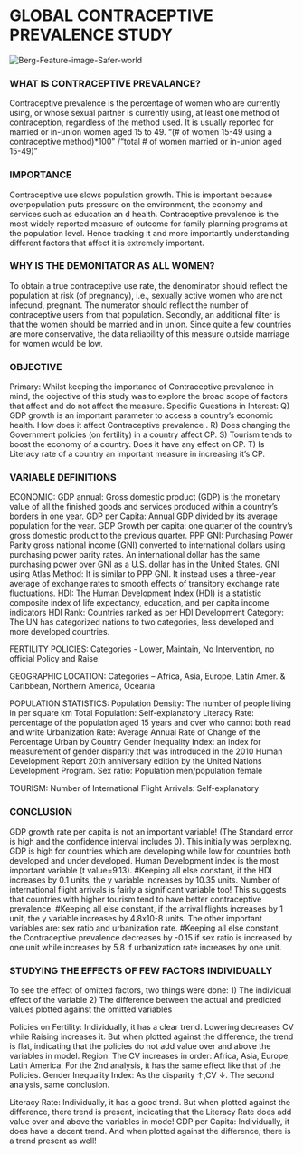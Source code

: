 # GLOBAL CONTRACEPTIVE PREVALENCE STUDY

![Berg-Feature-image-Safer-world](https://user-images.githubusercontent.com/44275206/82988352-02a69000-9fc7-11ea-9ff6-ed0b2b3988ae.jpg)


### WHAT IS CONTRACEPTIVE PREVALANCE?
Contraceptive prevalence is the percentage of women who are currently using, or whose sexual partner is currently using, at least one method of contraception, regardless of the method used. It is usually reported for married or in-union women aged 15 to 49.
“(# of women 15-49 using a contraceptive method)*100" /“total # of women married or in-union aged 15-49)”

### IMPORTANCE
Contraceptive use slows population growth. This is important because overpopulation puts pressure on the environment, the economy and services such as education an d health.
Contraceptive prevalence is the most widely reported measure of outcome for family planning programs at the population level. Hence tracking it and more importantly understanding different factors that affect it is extremely important.

### WHY IS THE DEMONITATOR AS ALL WOMEN?
To obtain a true contraceptive use rate, the denominator should reflect the population at risk (of pregnancy), i.e., sexually active women who are not infecund, pregnant. The numerator should reflect the number of contraceptive users from that population. Secondly, an additional filter is that the women should be married and in union. Since quite a few countries are more conservative, the data reliability of this measure outside marriage for women would be low.

### OBJECTIVE
Primary: Whilst keeping the importance of Contraceptive prevalence in mind, the objective of this study was to explore the broad scope of factors that affect and do not affect the measure.
Specific Questions in Interest:
Q) GDP growth is an important parameter to access a country’s economic health. How does it affect Contraceptive prevalence .
R) Does changing the Government policies (on fertility) in a country affect CP.
S) Tourism tends to boost the economy of a country. Does it have any effect on CP.
T) Is Literacy rate of a country an important measure in increasing it’s CP.

### VARIABLE DEFINITIONS

ECONOMIC:
GDP annual: Gross domestic product (GDP) is the monetary value of all the finished goods and services produced within a country’s borders in one year. 
GDP per Capita: Annual GDP divided by its average population for the year. 
GDP Growth per capita: one quarter of the country’s gross domestic product to the previous quarter. 
PPP GNI: Purchasing Power Parity gross national income (GNI) converted to international dollars using purchasing power parity rates. An international dollar has the same purchasing power over GNI as a U.S. dollar has in the United States. 
GNI using Atlas Method: It is similar to PPP GNI. It instead uses a three-year average of exchange rates to smooth effects of transitory exchange rate fluctuations. 
HDI: The Human Development Index (HDI) is a statistic composite index of life expectancy, education, and per capita income indicators HDI Rank: Countries ranked as per HDI Development Category: The UN has categorized nations to two categories, less developed and more developed countries.

FERTILITY POLICIES: 
Categories - Lower, Maintain, No Intervention, no official Policy and Raise.

GEOGRAPHIC LOCATION: 
Categories – Africa, Asia, Europe, Latin Amer. & Caribbean, Northern America, Oceania

POPULATION STATISTICS:
Population Density: The number of people living in per square km Total Population: Self-explanatory
Literacy Rate: percentage of the population aged 15 years and over who cannot both read and write Urbanization Rate: Average Annual Rate of Change of the Percentage Urban by Country
Gender Inequality Index: an index for measurement of gender disparity that was introduced in the 2010 Human Development Report 20th anniversary edition by the United Nations Development Program. Sex ratio: Population men/population female

TOURISM: 
Number of International Flight Arrivals: Self-explanatory


### CONCLUSION
GDP growth rate per capita is not an important variable! (The Standard error is high and the confidence interval includes 0). This initially was perplexing. GDP is high for countries which are developing while low for countries both developed and under developed.
Human Development index is the most important variable (t value=9.13). #Keeping all else constant, if the HDI increases by 0.1 units, the y variable increases by 10.35 units.
Number of international flight arrivals is fairly a significant variable too! This suggests that countries with higher tourism tend to have better contraceptive prevalence. #Keeping all else constant, if the arrival flights increases by 1 unit, the y variable increases by 4.8x10-8 units.
The other important variables are: sex ratio and urbanization rate. #Keeping all else constant, the Contraceptive prevalence decreases by -0.15 if sex ratio is increased by one unit while increases by 5.8 if urbanization rate increases by one unit.

### STUDYING THE EFFECTS OF FEW FACTORS INDIVIDUALLY
To see the effect of omitted factors, two things were done: 1) The individual effect of the variable 2) The difference between the actual and predicted values plotted against the omitted variables

Policies on Fertility: Individually, it has a clear trend. Lowering decreases CV while Raising increases it. But when plotted against the difference, the trend is flat, indicating that the policies do not add value over and above the variables in model. Region: The CV increases in order: Africa, Asia, Europe, Latin America. For the 2nd analysis, it has the same effect like that of the Policies. Gender Inequality Index: As the disparity ↑,CV ↓. The second analysis, same conclusion.

Literacy Rate: Individually, it has a good trend. But when plotted against the difference, there trend is present, indicating that the Literacy Rate does add value over and above the variables in mode! GDP per Capita: Individually, it does have a decent trend. And when plotted against the difference, there is a trend present as well!
